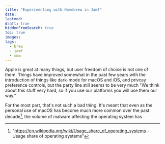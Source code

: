 ```yaml
---
title: "Experimenting with Homebrew in Jamf"
date:
lastmod:
draft: true
hiddenFromSearch: true
toc: true
images: 
tags: 
  - brew
  - jamf
  - mdm
---
```


Apple is great at many things, but user freedom of choice is not one of them. Things have improved somewhat in the past few years with the introduction of things like dark-mode for macOS and iOS, and privcay preference controls, but the party line still seems to be very much "We think about this stuff very hard, so if you use our platforms you will use them our way."

For the most part, that's not such a bad thing. It's meant that even as the personal use of macOS has become much more common over the past decade[^1], the volume of malware affecting the operating system has 

[^1]: "<https://en.wikipedia.org/wiki/Usage_share_of_operating_systems> - Usage share of operating systems"